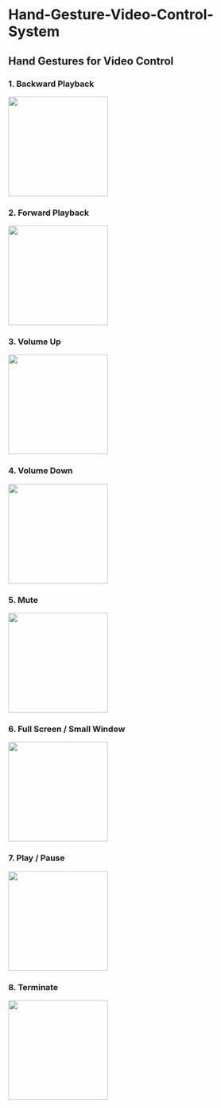 # Hand-Gesture-Video-Control-System

## Hand Gestures for Video Control 

### 1. Backward Playback

<img src="https://user-images.githubusercontent.com/68052449/123808473-6740c680-d90e-11eb-9c29-5cd8c66bb886.jpeg" width="200" height="200" />

### 2. Forward Playback

<img src="https://user-images.githubusercontent.com/68052449/123809574-5775b200-d90f-11eb-8bae-38c3a5b33f23.jpeg" width="200" height="200" />

### 3. Volume Up

<img src="https://user-images.githubusercontent.com/68052449/123810157-d23ecd00-d90f-11eb-9e29-82ce49291f31.jpeg" width="200" height="200" />

### 4. Volume Down 

<img src="https://user-images.githubusercontent.com/68052449/123810244-e1257f80-d90f-11eb-8a8f-dd2931833008.jpeg" width="200" height="200" />

### 5. Mute

<img src="https://user-images.githubusercontent.com/68052449/123810290-e7b3f700-d90f-11eb-83b3-c58f7577e27c.jpeg" width="200" height="200" />

### 6. Full Screen / Small Window

<img src="https://user-images.githubusercontent.com/68052449/123810370-f6021300-d90f-11eb-97b7-f1fe4aa8f6a9.jpeg" width="200" height="200" />

### 7. Play / Pause

<img src="https://user-images.githubusercontent.com/68052449/123810406-fc908a80-d90f-11eb-8da7-dcdc3be8471f.jpeg" width="200" height="200" />

### 8. Terminate

<img src="https://user-images.githubusercontent.com/68052449/123810411-fdc1b780-d90f-11eb-844b-7f484d35f517.jpeg" width="200" height="200" />

